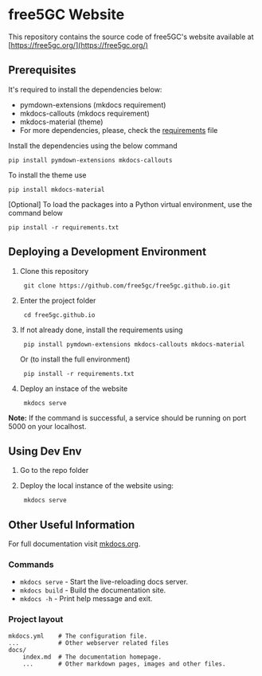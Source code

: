 # free5GC Website

This repository contains the source code of free5GC's website available at [https://free5gc.org/](https://free5gc.org/)

## Prerequisites

It's required to install the dependencies below:

- pymdown-extensions (mkdocs requirement)
- mkdocs-callouts (mkdocs requirement)
- mkdocs-material (theme)
- For more dependencies, please, check the [requirements](requirements.txt) file

Install the dependencies using the below command

    pip install pymdown-extensions mkdocs-callouts

To install the theme use

    pip install mkdocs-material

[Optional] To load the packages into a Python virtual environment, use the command below

    pip install -r requirements.txt

## Deploying a Development Environment

1. Clone this repository

        git clone https://github.com/free5gc/free5gc.github.io.git

2. Enter the project folder

        cd free5gc.github.io

3. If not already done, install the requirements using

        pip install pymdown-extensions mkdocs-callouts mkdocs-material

    Or (to install the full environment)
    
        pip install -r requirements.txt

4. Deploy an instace of the website

        mkdocs serve

**Note:** If the command is successful, a service should be running on port 5000 on your localhost.

## Using Dev Env

1. Go to the repo folder

2. Deploy the local instance of the website using:

        mkdocs serve

## Other Useful Information

For full documentation visit [mkdocs.org](https://www.mkdocs.org).

### Commands

<!-- * `mkdocs new [dir-name]` - Create a new project. -->
* `mkdocs serve` - Start the live-reloading docs server.
* `mkdocs build` - Build the documentation site.
* `mkdocs -h` - Print help message and exit.

### Project layout

    mkdocs.yml    # The configuration file.
    ...           # Other webserver related files
    docs/
        index.md  # The documentation homepage.
        ...       # Other markdown pages, images and other files.
